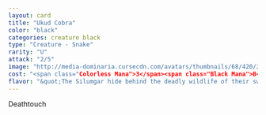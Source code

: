 ```yaml
---
layout: card
title: "Ukud Cobra"
color: "black"
categories: creature black
type: "Creature - Snake"
rarity: "U"
attack: "2/5"
image: "http://media-dominaria.cursecdn.com/avatars/thumbnails/68/420/200/283/635618484669189202.png"
cost: "<span class="Colorless Mana">3</span><span class="Black Mana">B</span>"
flavor: "&quot;The Silumgar hide behind the deadly wildlife of their swamps. They&#x27;d rather scheme in their jungle palaces than face us.&quot;"
---
```


Deathtouch
